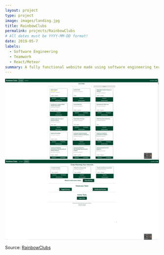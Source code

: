 ```yaml
---
layout: project
type: project
image: images/landing.jpg
title: RainbowClubs
permalink: projects/RainbowClubs
# All dates must be YYYY-MM-DD format!
date: 2019-05-7
labels:
  - Software Engineering
  - Teamwork
  - React/Meteor
summary: A fully functional website made using software engineering techniques
---
```


<div class="ui two column grid">
  <a href="../images/listclubs.png" class="ui medium image">
  <img src="../images/listclubs.png">
  </a>
  </div>
  <div class="column">
    <a href="../images/adminpage.png" class="ui medium image">
    <img src="../images/adminpage.png">
    </a>
  </div>
</div>



 
Source: <a href="https://github.com/rainbowclubs/rainbowclubs"><i class="large github icon"></i>RainbowClubs</a>
